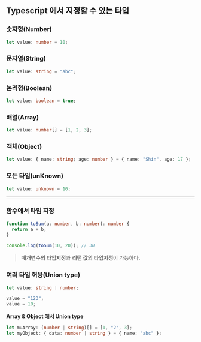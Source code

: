 ## Typescript 에서 지정할 수 있는 타입

### 숫자형(Number)

```ts
let value: number = 10;
```

### 문자열(String)

```ts
let value: string = "abc";
```

### 논리형(Boolean)

```ts
let value: boolean = true;
```

### 배열(Array)

```ts
let value: number[] = [1, 2, 3];
```

### 객체(Object)

```ts
let value: { name: string; age: number } = { name: "Shin", age: 17 };
```

### 모든 타입(unKnown)

```ts
let value: unknown = 10;
```

---

### 함수에서 타입 지정

```ts
function toSum(a: number, b: number): number {
  return a + b;
}

console.log(toSum(10, 20)); // 30
```

> **매개변수의 타입지정**과 **리턴 값의 타입지정**이 가능하다.

### 여러 타입 허용(Union type)

```ts
let value: string | number;

value = "123";
value = 10;
```

**Array & Object 에서 Union type**

```ts
let muArray: (number | string)[] = [1, "2", 3];
let myObject: { data: number | string } = { name: "abc" };
```
